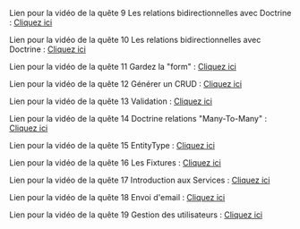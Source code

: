 Lien pour la vidéo de la quête 9 Les relations bidirectionnelles avec Doctrine :
[Cliquez ici](https://www.loom.com/share/99058ac17f62442384793b56a8550cbf)

Lien pour la vidéo de la quête 10 Les relations bidirectionnelles avec Doctrine :
[Cliquez ici](https://www.loom.com/share/bf96a48a924444e18bbea088a577d12d)

Lien pour la vidéo de la quête 11 Gardez la "form" :
[Cliquez ici](https://www.loom.com/share/7c3012ea8636415a8c11d42290a9f7ef)

Lien pour la vidéo de la quête 12 Générer un CRUD :
[Cliquez ici](https://www.loom.com/share/9cc1c485c5c44000b4d1d582ee17a6b8)

Lien pour la vidéo de la quête 13 Validation :
[Cliquez ici](https://www.loom.com/share/c9b8206a048648acac78b6f58099c274)

Lien pour la vidéo de la quête 14 Doctrine relations "Many-To-Many" :
[Cliquez ici](https://www.loom.com/share/7e988b72f2304cf0aacec05593c47080)

Lien pour la vidéo de la quête 15 EntityType :
[Cliquez ici](https://www.loom.com/share/13eef808415e4bf391fd8a1aad42a88e)

Lien pour la vidéo de la quête 16 Les Fixtures :
[Cliquez ici](https://www.loom.com/share/c122e76496d44e78a799469aa644f8fa)

Lien pour la vidéo de la quête 17 Introduction aux Services :
[Cliquez ici](https://www.loom.com/share/b9646a9675824569b38b5e29c805c166)

Lien pour la vidéo de la quête 18 Envoi d'email :
[Cliquez ici](https://www.loom.com/share/335f8fa3027147d78792170b16287280)

Lien pour la vidéo de la quête 19 Gestion des utilisateurs :
[Cliquez ici](https://www.loom.com/share/09fa4c5dd76e4162b49cff09f31a3549)


